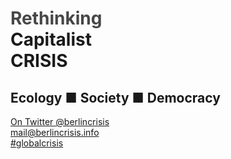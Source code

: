 <div class="logo">
	<h1 class="title">
		<span style="color:#474747">Rethinking</span><br/>
		Capitalist<br/>
		CRISIS<br/>
	</h1>
	<h2 class="subtitle">
		Ecology <span class="separator">&#x25a0;</span> Society <span class="separator">&#x25a0;</span> Democracy
	</h2>
</div>
<div class="contacts">
	<a class="twitter" href="http://twitter.com/berlincrisis">On Twitter <span class="hover-effect">@berlincrisis</span></a><br/>
	<a class="mail" href="mailto:mail@berlincrisis.info"><span class="hover-effect">mail</span>@berlincrisis.info</a><br/>
	<a class="hashtag" href="http://globalcrisis.tweetwally.com/"><span class="hover-effect">#globalcrisis</span></a>
</div>
